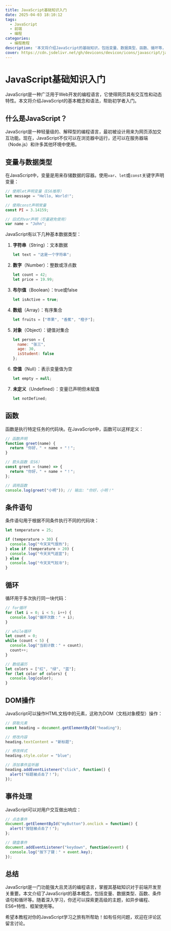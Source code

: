 ```yaml
---
title: JavaScript基础知识入门
date: 2025-04-03 18:10:12
tags:
  - JavaScript
  - 前端
  - 编程
categories:
  - 编程教程
description: '本文将介绍JavaScript的基础知识，包括变量、数据类型、函数、循环等，适合前端开发初学者学习。'
cover: https://cdn.jsdelivr.net/gh/devicons/devicon/icons/javascript/javascript-original.svg
---
```


# JavaScript基础知识入门

JavaScript是一种广泛用于Web开发的编程语言，它使得网页具有交互性和动态特性。本文将介绍JavaScript的基本概念和语法，帮助初学者入门。

## 什么是JavaScript？

JavaScript是一种轻量级的、解释型的编程语言，最初被设计用来为网页添加交互功能。现在，JavaScript不仅可以在浏览器中运行，还可以在服务器端（Node.js）和许多其他环境中使用。

## 变量与数据类型

在JavaScript中，变量是用来存储数据的容器。使用`var`、`let`或`const`关键字声明变量：

```javascript
// 使用let声明变量（ES6推荐）
let message = "Hello, World!";

// 使用const声明常量
const PI = 3.14159;

// 旧式的var声明（尽量避免使用）
var name = "John";
```

JavaScript有以下几种基本数据类型：

1. **字符串**（String）：文本数据
   ```javascript
   let text = "这是一个字符串";
   ```

2. **数字**（Number）：整数或浮点数
   ```javascript
   let count = 42;
   let price = 19.99;
   ```

3. **布尔值**（Boolean）：true或false
   ```javascript
   let isActive = true;
   ```

4. **数组**（Array）：有序集合
   ```javascript
   let fruits = ["苹果", "香蕉", "橙子"];
   ```

5. **对象**（Object）：键值对集合
   ```javascript
   let person = {
     name: "张三",
     age: 30,
     isStudent: false
   };
   ```

6. **空值**（Null）：表示变量值为空
   ```javascript
   let empty = null;
   ```

7. **未定义**（Undefined）：变量已声明但未赋值
   ```javascript
   let notDefined;
   ```

## 函数

函数是执行特定任务的代码块。在JavaScript中，函数可以这样定义：

```javascript
// 函数声明
function greet(name) {
  return "你好，" + name + "！";
}

// 箭头函数（ES6）
const greet = (name) => {
  return "你好，" + name + "！";
};

// 调用函数
console.log(greet("小明")); // 输出: "你好，小明！"
```

## 条件语句

条件语句用于根据不同条件执行不同的代码块：

```javascript
let temperature = 25;

if (temperature > 30) {
  console.log("今天天气很热");
} else if (temperature > 20) {
  console.log("今天天气适宜");
} else {
  console.log("今天天气较冷");
}
```

## 循环

循环用于多次执行同一块代码：

```javascript
// for循环
for (let i = 0; i < 5; i++) {
  console.log("循环次数：" + i);
}

// while循环
let count = 0;
while (count < 5) {
  console.log("当前计数：" + count);
  count++;
}

// 数组遍历
let colors = ["红", "绿", "蓝"];
for (let color of colors) {
  console.log(color);
}
```

## DOM操作

JavaScript可以操作HTML文档中的元素，这称为DOM（文档对象模型）操作：

```javascript
// 获取元素
const heading = document.getElementById("heading");

// 修改内容
heading.textContent = "新标题";

// 修改样式
heading.style.color = "blue";

// 添加事件监听器
heading.addEventListener("click", function() {
  alert("标题被点击了！");
});
```

## 事件处理

JavaScript可以对用户交互做出响应：

```javascript
// 点击事件
document.getElementById("myButton").onclick = function() {
  alert("按钮被点击了！");
};

// 键盘事件
document.addEventListener("keydown", function(event) {
  console.log("按下了键：" + event.key);
});
```

## 总结

JavaScript是一门功能强大且灵活的编程语言，掌握其基础知识对于前端开发至关重要。本文介绍了JavaScript的基本概念，包括变量、数据类型、函数、条件语句和循环等。随着深入学习，你还可以探索更高级的主题，如异步编程、ES6+特性、框架使用等。

希望本教程对你的JavaScript学习之旅有所帮助！如有任何问题，欢迎在评论区留言讨论。
